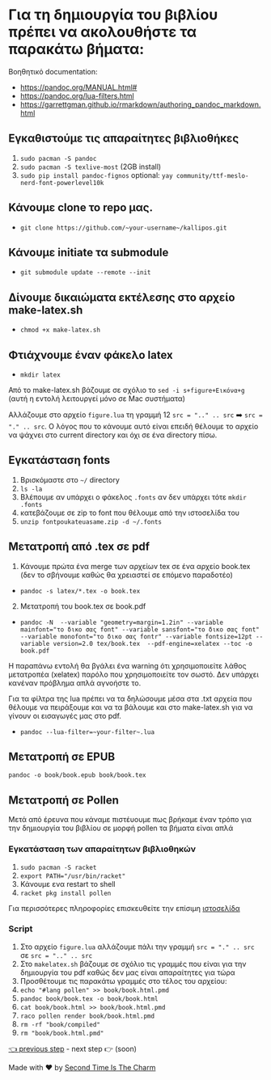 # Για τη δημιουργία του βιβλίου πρέπει να ακολουθήστε τα παρακάτω βήματα:

Βοηθητικό documentation:
- https://pandoc.org/MANUAL.html#
- https://pandoc.org/lua-filters.html
- https://garrettgman.github.io/rmarkdown/authoring_pandoc_markdown.html


## Εγκαθιστούμε τις απαραίτητες βιβλιοθήκες

1. `sudo pacman -S pandoc`
2. `sudo pacman -S texlive-most` (2GB install)
3. `sudo pip install pandoc-fignos`
optional: `yay community/ttf-meslo-nerd-font-powerlevel10k` 

## Κάνουμε clone το repo μας.
- `git clone https://github.com/~your-username~/kallipos.git`

## Κάνουμε initiate τα submodule
- `git submodule update --remote --init`

## Δίνουμε δικαιώματα εκτέλεσης στο αρχείο make-latex.sh
- `chmod +x make-latex.sh`

## Φτιάχνουμε έναν φάκελο latex
- `mkdir latex`

Από το make-latex.sh βάζουμε σε σχόλιο το `sed -i s+figure+Εικόνα+g` (αυτή η εντολή λειτουργεί μόνο σε Mac συστήματα)

Αλλάζουμε στο αρχείο `figure.lua` τη γραμμή 12 `src = ".." .. src` :arrow_right: `src = "." .. src`. Ο λόγος που το κάνουμε αυτό είναι επειδή θέλουμε το αρχείο να ψάχνει στο current directory και όχι σε ένα directory πίσω.

## Εγκατάσταση fonts
1. Βρισκόμαστε στο `~/` directory
2. `ls -la` 
3. Βλέπουμε αν υπάρχει ο φάκελος `.fonts` αν δεν υπάρχει τότε `mkdir .fonts`
4. κατεβάζουμε σε zip το font που θέλουμε από την ιστοσελίδα του
5. `unzip fontpoukateuasame.zip -d ~/.fonts`

## Μετατροπή από .tex σε pdf

1. Κάνουμε πρώτα ένα merge των αρχείων tex σε ένα αρχείο book.tex (δεν το σβήνουμε καθώς θα χρειαστεί σε επόμενο παραδοτέο)
- `pandoc -s latex/*.tex -o book.tex`
2. Μετατροπή του book.tex σε book.pdf
- `pandoc -N  --variable "geometry=margin=1.2in" --variable mainfont="το δικο σας font" --variable sansfont="το δικο σας font" --variable monofont="το δικο σας fontr" --variable fontsize=12pt --variable version=2.0 tex/book.tex  --pdf-engine=xelatex --toc -o book.pdf`

Η παραπάνω εντολή θα βγάλει ένα warning ότι χρησιμοποιείτε λάθος μετατροπέα (xelatex) παρόλο που χρησιμοποιείτε τον σωστό. Δεν υπάρχει κανέναν πρόβλημα απλά αγνοήστε το.

Για τα φίλτρα της lua πρέπει να τα δηλώσουμε μέσα στα .txt αρχεία που θέλουμε να πειράξουμε και να τα βάλουμε και στο make-latex.sh για να γίνουν οι εισαγωγές μας στο pdf. 
- `pandoc --lua-filter=~your-filter~.lua`

## Μετατροπή σε EPUB
`pandoc -o book/book.epub book/book.tex`

## Μετατροπή σε Pollen
Μετά από έρευνα που κάναμε πιστέυουμε πως βρήκαμε έναν τρόπο για την δημιουργία του βιβλίου σε μορφή pollen τα βήματα είναι απλά
### Εγκατάσταση των απαραίτητων βιβλιοθηκών
1. `sudo pacman -S racket`
2. `export PATH="/usr/bin/racket"`
3. Κάνουμε ενα restart το shell
4. `racket pkg install pollen`

Για περισσότερες πληροφορίες επισκευθείτε την επίσιμη [ιστοσελίδα](https://docs.racket-lang.org/pollen/)
### Script
1. Στο αρχείο `figure.lua` αλλάζουμε πάλι την γραμμή `src = "." .. src` σε `src = ".." .. src`
2. Στο `makelatex.sh` βάζουμε σε σχόλιο τις γραμμές που είναι για την δημιουργία του pdf καθώς δεν μας είναι απαραίτητες για τώρα
3. Προσθέτουμε τις παρακάτω γραμμές στο τέλος του αρχείου:
4. `echo "#lang pollen" >> book/book.html.pmd`
5. `pandoc book/book.tex -o book/book.html`
6. `cat book/book.html >> book/book.html.pmd`
7. `raco pollen render book/book.html.pmd` 
8. `rm -rf "book/compiled"`
9. `rm "book/book.html.pmd"`

[👈 previous step](https://github.com/Second-Time-Is-The-Charm/Main/discussions/10) - next step 👉 (soon)

Made with :heart: by [Second Time Is The Charm](https://github.com/Second-Time-Is-The-Charm/)
